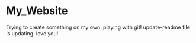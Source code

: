 # My_Website
Trying to create something on my own.
playing with git!
update-readme file is updating.
love you!
